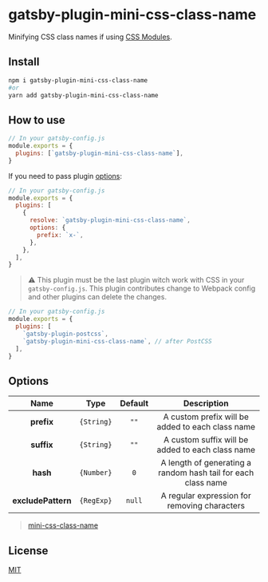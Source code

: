 # gatsby-plugin-mini-css-class-name

Minifying CSS class names if using [CSS Modules](https://www.gatsbyjs.org/docs/css-modules/).

## Install
```bash
npm i gatsby-plugin-mini-css-class-name
#or
yarn add gatsby-plugin-mini-css-class-name
```

## How to use
```js
// In your gatsby-config.js
module.exports = {
  plugins: [`gatsby-plugin-mini-css-class-name`],
}
```
If you need to pass plugin [options](#options):
```js
// In your gatsby-config.js
module.exports = {
  plugins: [
    {
      resolve: `gatsby-plugin-mini-css-class-name`,
      options: {
        prefix: `x-`,
      },
    },
  ],
}
```

> ⚠️ This plugin must be the last plugin witch work with CSS in your `gatsby-config.js`. This plugin contributes change to Webpack config and other plugins can delete the changes.

```js
// In your gatsby-config.js
module.exports = {
  plugins: [
    `gatsby-plugin-postcss`,
    `gatsby-plugin-mini-css-class-name`, // after PostCSS
  ],
}
```

## Options
|    Name          |   Type     | Default | Description |
|:----------------:|:----------:|:-------:|:-----------:|
| **prefix**       | `{String}` |  `""`   | A custom prefix will be added to each class name
| **suffix**       | `{String}` |  `""`   | A custom suffix will be added to each class name
|  **hash**        | `{Number}` |   `0`   | A length of generating a random hash tail for each class name
|**excludePattern**| `{RegExp}` | `null`  | A regular expression for removing characters

> [mini-css-class-name](https://github.com/shoonia/mini-css-class-name#readme)

## License
[MIT](./LICENSE)
